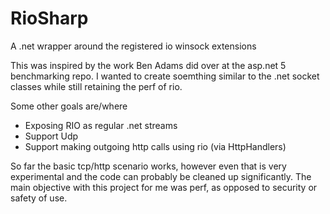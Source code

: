 # RioSharp
A .net wrapper around the registered io winsock extensions

This was inspired by the work Ben Adams did over at the asp.net 5 benchmarking repo. I wanted to create soemthing similar to the .net socket classes while still retaining the perf of rio.

Some other goals are/where

* Exposing RIO as regular .net streams
* Support Udp
* Support making outgoing http calls using rio (via HttpHandlers)

So far the basic tcp/http scenario works, however even that is very experimental and the code can probably be cleaned up significantly. The main objective with this project for me was perf, as opposed to security or safety of use.
